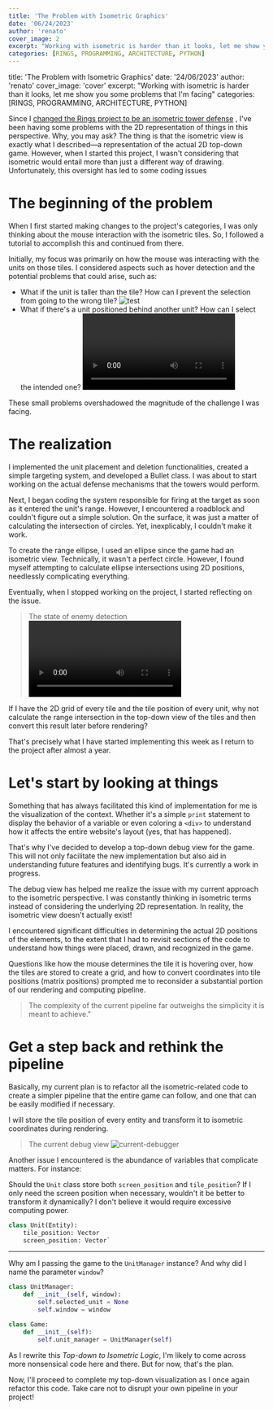 ```yaml
---
title: 'The Problem with Isometric Graphics'
date: '06/24/2023'
author: 'renato'
cover_image: 2
excerpt: "Working with isometric is harder than it looks, let me show you some problems that I'm facing"
categories: [RINGS, PROGRAMMING, ARCHITECTURE, PYTHON]
---
```


title: 'The Problem with Isometric Graphics'
date: '24/06/2023'
author: 'renato'
cover_image: 'cover'
excerpt: "Working with isometric is harder than it looks, let me show you some problems that I'm facing"
categories:[RINGS, PROGRAMMING, ARCHITECTURE, PYTHON]

Since I [changed the Rings project to be an isometric tower defense](/blog/a-big-turn-in-the-rings-project) , I've been having some problems with the 2D representation of things in this perspective. Why, you may ask? The thing is that the isometric view is exactly what I described—a representation of the actual 2D top-down game. However, when I started this project, I wasn't considering that isometric would entail more than just a different way of drawing. Unfortunately, this oversight has led to some coding issues

# The beginning of the problem

When I first started making changes to the project's categories, I was only thinking about the mouse interaction with the isometric tiles. So, I followed a tutorial to accomplish this and continued from there.

Initially, my focus was primarily on how the mouse was interacting with the units on those tiles. I considered aspects such as hover detection and the potential problems that could arise, such as:

- What if the unit is taller than the tile? How can I prevent the selection from going to the wrong tile?
  ![test](behind-tower-selection.webp)
- What if there's a unit positioned behind another unit? How can I select the intended one?
  ![second](unselectable-tile.mov)

These small problems overshadowed the magnitude of the challenge I was facing.

# The realization

I implemented the unit placement and deletion functionalities, created a simple targeting system, and developed a Bullet class. I was about to start working on the actual defense mechanisms that the towers would perform.

Next, I began coding the system responsible for firing at the target as soon as it entered the unit's range. However, I encountered a roadblock and couldn't figure out a simple solution. On the surface, it was just a matter of calculating the intersection of circles. Yet, inexplicably, I couldn't make it work.

To create the range ellipse, I used an ellipse since the game had an isometric view. Technically, it wasn't a perfect circle. However, I found myself attempting to calculate ellipse intersections using 2D positions, needlessly complicating everything.

Eventually, when I stopped working on the project, I started reflecting on the issue.

> The state of enemy detection
> ![current-colision](current-colision.mov)

If I have the 2D grid of every tile and the tile position of every unit, why not calculate the range intersection in the top-down view of the tiles and then convert this result later before rendering?

That's precisely what I have started implementing this week as I return to the project after almost a year.

# Let's start by looking at things

Something that has always facilitated this kind of implementation for me is the visualization of the context. Whether it's a simple `print` statement to display the behavior of a variable or even coloring a `<div>` to understand how it affects the entire website's layout (yes, that has happened).

That's why I've decided to develop a top-down debug view for the game. This will not only facilitate the new implementation but also aid in understanding future features and identifying bugs. It's currently a work in progress.

The debug view has helped me realize the issue with my current approach to the isometric perspective. I was constantly thinking in isometric terms instead of considering the underlying 2D representation. In reality, the isometric view doesn't actually exist!

I encountered significant difficulties in determining the actual 2D positions of the elements, to the extent that I had to revisit sections of the code to understand how things were placed, drawn, and recognized in the game.

Questions like how the mouse determines the tile it is hovering over, how the tiles are stored to create a grid, and how to convert coordinates into tile positions (matrix positions) prompted me to reconsider a substantial portion of our rendering and computing pipeline.

> The complexity of the current pipeline far outweighs the simplicity it is meant to achieve."

# Get a step back and rethink the pipeline

Basically, my current plan is to refactor all the isometric-related code to create a simpler pipeline that the entire game can follow, and one that can be easily modified if necessary.

I will store the tile position of every entity and transform it to isometric coordinates during rendering.

> The current debug view ![current-debugger](current-debugger.webp)

Another issue I encountered is the abundance of variables that complicate matters. For instance:

Should the `Unit` class store both `screen_position` and `tile_position`? If I only need the screen position when necessary, wouldn't it be better to transform it dynamically? I don't believe it would require excessive computing power.

```python
class Unit(Entity):
	tile_position: Vector
	screen_position: Vector`
```

---

<!-- ![[Screenshot 2023-06-24 at 21.40.08.png]] -->

Why am I passing the game to the `UnitManager` instance? And why did I name the parameter `window`?

```python
class UnitManager:
	def __init__(self, window):
 		self.selected_unit = None
		self.window = window

class Game:
	def __init__(self):
		self.unit_manager = UnitManager(self)
```

As I rewrite this _Top-down to Isometric Logic_, I'm likely to come across more nonsensical code here and there. But for now, that's the plan.

Now, I'll proceed to complete my top-down visualization as I once again refactor this code. Take care not to disrupt your own pipeline in your project!
